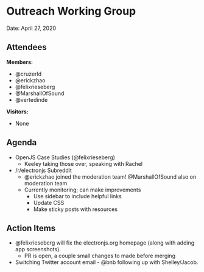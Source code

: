 # Outreach Working Group
Date: April 27, 2020

## Attendees
**Members:**
* @cruzerld 
* @erickzhao 
* @felixrieseberg
* @MarshallOfSound 
* @vertedinde

**Visitors:**
* None


## Agenda
* OpenJS Case Studies (@felixrieseberg)
    * Keeley taking those over, speaking with Rachel
* /r/electronjs Subreddit
    * @erickzhao joined the moderation team! @MarshallOfSound  also on moderation team
    * Currently monitoring; can make improvements
        * Use sidebar to include helpful links
        * Update CSS
        * Make sticky posts with resources

## Action Items
* @felixrieseberg will fix the electronjs.org homepage (along with adding app screenshots).
    * PR is open, a couple small changes to made before merging
* Switching Twitter account email - @bnb following up with Shelley/Jacob.
